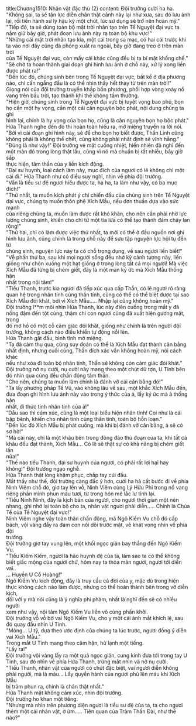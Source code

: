 title:Chương1510: Nhân vật đặc thù (2)
content:
Đội trưởng cười ha ha.<br>"Không sai, ta sẽ tận lực diễn chân thật cảnh này lại như xưa, sau đó lưu ảnh<br>lại, rồi tiến hành xử lý hậu kỳ một chút, lúc sử dụng sẽ trở nên hoàn mỹ."<br>"Tiếp đó, ta sẽ dùng toàn bộ mặt trời nhân tạo trên Tế Nguyệt đại vực ta<br>nắm giữ bây giờ, phát đoạn lưu ảnh này ra toàn bộ khu vực!"<br>"Những cái mặt trời nhân tạo kia, một cái trong sa mạc, có hai cái trước khi<br>ta vào nơi đây cũng đã phóng xuất ra ngoài, bây giờ đang treo ở trên màn trời<br>của Tế Nguyệt đại vực, còn mấy cái khác cũng đều bị ta bí mật khống chế."<br>"Sẽ chờ ta hoàn thành giai đoạn ghi hình lưu ảnh ở chỗ này, xử lý xong liền<br>được phát ra!"<br>"Đến lúc đó, chúng sinh bên trong Tế Nguyệt đại vực, bất kể ở địa phương<br>nào, chỉ cần ngẩng đầu là có thể nhìn thấy hết thảy từ trên màn trời!"<br>Giọng nói của đội trưởng truyền khắp bốn phương, phối hợp vòng xoáy nổ<br>vang trên bầu trời, tạo thành khí thế không tầm thường.<br>"Hiện giờ, chúng sinh trong Tế Nguyệt đại vực bị tuyệt vọng bao phủ, bọn<br>họ cần một hy vọng, cần một cái căn nguyên bộc phát, nội dung chúng ta ghi<br>hình lại, chính là hy vọng của bọn họ, cũng là căn nguyên bọn họ bộc phát."<br>Hứa Thanh nghe đến đó thì hoàn toàn hiểu ra, mở miệng truyền ra lời nói.<br>"Bởi vì cái đoạn ghi hình này, sẽ để cho bọn họ biết được, Thần Linh cũng<br>không phải là không thể chết, cũng không phải nhất định sẽ vĩnh hằng."<br>"Đúng là như vậy!" Đội trưởng vẻ mặt cuồng nhiệt, hiển nhiên đã nghĩ đến<br>một màn đó trong lòng thật lâu, cũng vì nó mà chuẩn bị rất nhiều, bây giờ sắp<br>thực hiện, tâm thần của y liền kích động.<br>"Đại sư huynh, loại cách làm này, mục đích của ngươi có lẽ không chỉ một<br>cái đi." Hứa Thanh như có điều suy nghĩ, nhìn về phía đội trưởng.<br>"Vẫn là tiểu sư đệ ngươi hiểu được ta, ha ha, ta làm như vậy, có ba mục<br>đích!"<br>"Thứ nhất, ta muốn kích phát ý chí chiến đấu của chúng sinh trên Tế Nguyệt<br>đại vực, chúng ta muốn thôn phệ Xích Mẫu, nếu đơn thuần dựa vào sức mạnh<br>của riêng chúng ta, muốn làm được rất khó khăn, cho nên cần phải nhờ lực<br>lượng chúng sinh, khiến cho chỉ từ một tia lửa có thể tạo thành đám cháy lan<br>rộng!"<br>"Thứ hai, chỉ có làm được việc thứ nhất, ta mới có thể ở đầu nguồn nơi ghi<br>hình lưu ảnh, cũng chính là trong chỗ này để sưu tập nguyện lực hội tụ đến từ<br>chúng sinh, nguyện lực này ta có chỗ trọng dụng, về sau ngươi liền biết!"<br>"Về phần thứ ba, sau khi mọi người sống đều nhớ kỹ cảnh tượng này, liến<br>giống như chôn xuống một hạt giống ở trong lòng tất cả mọi người! Mà việc<br>Xích Mẫu đã từng bị chém giết, đây là một màn ký ức mà Xích Mẫu thống hận<br>nhất trong nội tâm!"<br>"Tiểu Thanh, trước kia ngươi đã tiếp xúc qua cấp Thần, có lẽ ngươi rõ ràng<br>quan hệ trong nhân tính cùng thần tính, cũng có thể có thể biết được tại sao<br>Xích Mẫu đói khát, bởi vì Xích Mẫu..... Nhập lại cũng không hoàn mỹ."<br>Đội trưởng l**m môi nhìn Hứa Thanh, lúc này điên cuồng trong mắt y đã<br>nồng đậm đến tột cùng, thậm chí con ngươi cũng đã xuất hiện gương mặt, trong<br>đó mơ hồ có một cỗ cảm giác đói khát, giống như chính là trên người đội<br>trưởng, không cách nào điều khiển tự động nổi lên.<br>Hứa Thanh gật đầu, bình tĩnh mở miệng.<br>"Ta đã cảm thụ qua, cũng suy đoán có thể là Xích Mẫu đạt thành cân bằng<br>nhất định, nhưng cuối cùng, Thần đích xác vẫn không hoàn mỹ, nói cách khác<br>nếu như xóa đi toàn bộ nhân tính, Thần sẽ không còn cảm giác đói khát."<br>Đội trưởng nở nụ cười, nụ cười này mang theo một chút dữ tợn, U Tinh bên<br>đó nhìn qua cũng đều chấn động tâm thần.<br>"Cho nên, chúng ta muốn làm chính là đánh vỡ cái cân bằng đó!"<br>"Ta lấy phương pháp Tế Vũ, vào không lâu về sau, một khắc Xích Mẫu đến,<br>đưa đoạn ghi hình lưu ảnh này vào trong ý thức của ả, lấy ký ức mà ả thống hận<br>nhất, đi thức tỉnh nhân tính của ả!”<br>“Dẫu sao thì cảm xúc, cũng là một loại biểu hiện nhân tính! Coi như là cái<br>bập bênh, khiến cho nhân tính cùng thần tính, toàn bộ hỗn loạn."<br>"Đến lúc đó Xích Mẫu bị phát cuồng, mà khi bị đánh vỡ cân bằng, ả sẽ có<br>sơ hở!"<br>"Mà cái này, chỉ là một khâu bên trong đông đảo thủ đoạn của ta, khi tất cả<br>khâu đều đạt thành, Xích Mẫu... Có lẽ sẽ thật sự có khả năng bị chém giết lần<br>nữa!"<br>"Thế nào tiểu Thanh, đại sư huynh của ngươi, có phải rất lợi hại hay<br>không!" Đội trưởng ngạo nghễ.<br>Hứa Thanh thật lòng khâm phục, chắp tay cúi đầu.<br>Mắt thấy như thế, đội trưởng càng đắc ý hơn, cười ha hả cất bước đi về phía<br>Ninh Viêm chỗ đó, giơ tay lên vỗ, Ninh Viêm cùng Lý Hữu Phỉ trong nổ vang<br>riêng phần mình phun máu tươi, từ trong hôn mê lắc lư tỉnh lại.<br>"Tiểu Ninh Ninh, đây là kịch bản của ngươi, cho ngươi thời gian một nén<br>nhang, ghi nhớ lại toàn bộ cho ta, nhân vật ngươi phải diễn..... Chính là Chúa<br>Tể của Tế Nguyệt đại vực!"<br>Ninh Viêm nghe vậy toàn thân chấn động, mà Ngô Kiếm Vu chỗ đó cấp<br>bách, vội vàng đẩy ra đám con nối dõi trước mặt, vẻ khát vọng nhìn về phía đội<br>trưởng.<br>Đội trưởng giơ tay vung lên, một khối ngọc giản bay thẳng đến Ngô Kiếm<br>Vu.<br>"Tiểu Kiếm Kiếm, ngươi là hảo huynh đệ của ta, làm sao ta có thể không<br>biết giấc mộng của ngươi chứ, hôm nay ta thỏa mãn ngươi, ngươi tới diễn vai..<br>... Huyền U Cổ Hoàng!"<br>Ngô Kiếm Vu kích động, đây là truy cầu cả đời của y, mặc dù trong hiện<br>thực không cách nào làm được, nhưng có thể hoàn thành bên trong vỡ diễn kịch,<br>đối với y mà nói cũng là ý nghĩa phi phàm, nhất là nghĩ đến sẽ có nhiều người<br>xem như vậy, nội tâm Ngô Kiếm Vu liền vô cùng phấn khởi.<br>Đội trưởng vỗ vỗ bờ vai Ngô Kiếm Vu, cho y một cái ánh mắt khích lệ, sau<br>đó quay đầu nhìn U Tinh.<br>"Mông... U tỷ, dựa theo ước định của chúng ta lúc trước, ngươi đồng ý diễn<br>vai Xích Mẫu."<br>Trong mắt U Tinh mang theo căm hận, hừ lạnh một tiếng.<br>"Lấy ra!"<br>Đội trưởng vội vàng lấy ra một quả ngọc giản, cung kính đưa tới trong tay U<br>Tinh, sau đó nhìn về phía Hứa Thanh, trừng mắt nhìn và nở nụ cười.<br>"Tiểu Thanh, nhân vật của ngươi có chút đặc biệt, vai ngươi diễn không<br>phải người, mà là máu... Lấy quyền hành của ngươi phủ lên máu khi Xích Mẫu<br>bị trảm phun ra, chính là chân thật nhất."<br>Hứa Thanh mặt không cảm xúc, nhìn đội trưởng.<br>Đội trưởng ho khan một tiếng.<br>"Nhưng mà nhìn trên phương diện ngươi là tiểu sư đệ của ta, ta cho ngươi<br>thêm một cái nhân vật, ờ ừm..... Tiên quan của Trảm Thần Đài, như thế nào?"